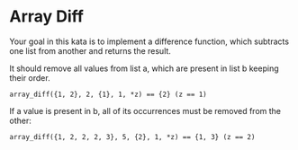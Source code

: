 # Array Diff

Your goal in this kata is to implement a difference function, which subtracts one list from another and returns the result.

It should remove all values from list a, which are present in list b keeping their order.

``array_diff({1, 2}, 2, {1}, 1, *z) == {2} (z == 1)``

If a value is present in b, all of its occurrences must be removed from the other:

``array_diff({1, 2, 2, 2, 3}, 5, {2}, 1, *z) == {1, 3} (z == 2)``
